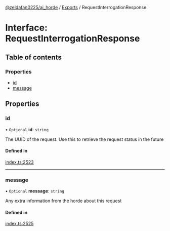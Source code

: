 [@zeldafan0225/ai_horde](../README.md) / [Exports](../modules.md) / RequestInterrogationResponse

# Interface: RequestInterrogationResponse

## Table of contents

### Properties

- [id](RequestInterrogationResponse.md#id)
- [message](RequestInterrogationResponse.md#message)

## Properties

### id

• `Optional` **id**: `string`

The UUID of the request. Use this to retrieve the request status in the future

#### Defined in

[index.ts:2523](https://github.com/ZeldaFan0225/ai_horde/blob/89ead18/index.ts#L2523)

___

### message

• `Optional` **message**: `string`

Any extra information from the horde about this request

#### Defined in

[index.ts:2525](https://github.com/ZeldaFan0225/ai_horde/blob/89ead18/index.ts#L2525)

